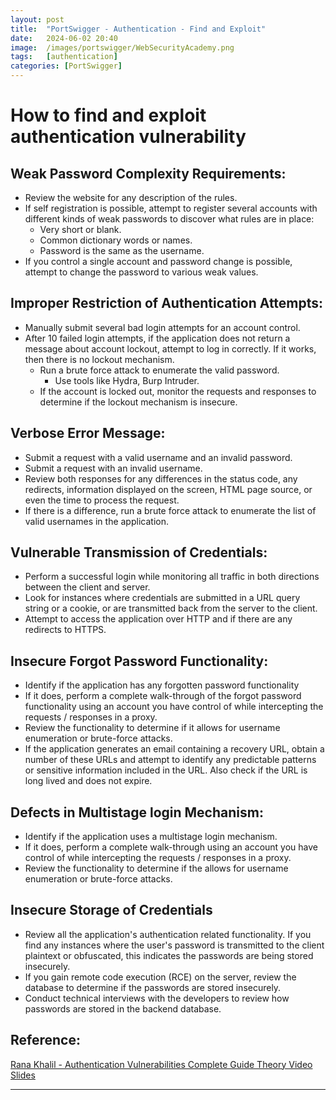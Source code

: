 ```yaml
---
layout: post
title:  "PortSwigger - Authentication - Find and Exploit"
date:   2024-06-02 20:40
image:  /images/portswigger/WebSecurityAcademy.png
tags:   [authentication]
categories: [PortSwigger]
---
```


# How to find and exploit authentication vulnerability

## Weak Password Complexity Requirements:

- Review the website for any description of the rules.
- If self registration is possible, attempt to register several accounts with different kinds of weak passwords to discover what rules are in place:
  - Very short or blank.
  - Common dictionary words or names.
  - Password is the same as the username.
- If you control a single account and password change is possible, attempt to change the password to various weak values.

## Improper Restriction of Authentication Attempts:

- Manually submit several bad login attempts for an account control.
- After 10 failed login attempts, if the application does not return a message about account lockout, attempt to log in correctly. If it works, then there is no lockout mechanism.
  - Run a brute force attack to enumerate the valid password. 
    - Use tools like Hydra, Burp Intruder.
  - If the account is locked out, monitor the requests and responses to determine if the lockout mechanism is insecure.

## Verbose Error Message:

- Submit a request with a valid username and an invalid password.
- Submit a request with an invalid username.
- Review both responses for any differences in the status code, any redirects, information displayed on the screen, HTML page source, or even the time to process the request.
- If there is a difference, run a brute force attack to enumerate the list of valid usernames in the application.

## Vulnerable Transmission of Credentials:

- Perform a successful login while monitoring all traffic in both directions between the client and server.
- Look for instances where credentials are submitted in a URL query string or a cookie, or are transmitted back from the server to the client.
- Attempt to access the application over HTTP and if there are any redirects to HTTPS.

## Insecure Forgot Password Functionality:

- Identify if the application has any forgotten password functionality
- If it does, perform a complete walk-through of the forgot password functionality using an account you have control of while intercepting the requests / responses in a proxy.
- Review the functionality to determine if it allows for username enumeration or brute-force attacks.
- If the application generates an email containing a recovery URL, obtain a number of these URLs and attempt to identify any predictable patterns or sensitive information included in the URL. Also check if the URL is long lived and does not expire.

## Defects in Multistage login Mechanism:

- Identify if the application uses a multistage login mechanism.
- If it does, perform a complete walk-through using an account you have control of while intercepting the requests / responses in a proxy.
- Review the functionality to determine if the allows for username enumeration or brute-force attacks.

## Insecure Storage of Credentials

- Review all the application's authentication related functionality. If you find any instances where the user's password is transmitted to the client plaintext or obfuscated, this indicates the passwords are being stored insecurely.
- If you gain remote code execution (RCE) on the server, review the database to determine if the passwords are stored insecurely.
- Conduct technical interviews with the developers to review how passwords are stored in the backend database.

## Reference:
<a href="https://github.com/rkhal101/Web-Security-Academy-Series/blob/main/broken-authentication/theory/Authentication%20Vulnerabilities%20Complete%20Guide%20Theory%20Video%20Slides.pdf">Rana Khalil - Authentication Vulnerabilities Complete Guide Theory Video Slides</a>


<hr/>